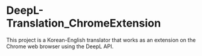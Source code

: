 # DeepL-Translation_ChromeExtension
 This project is a Korean-English translator that works as an extension on the Chrome web browser using the DeepL API.
